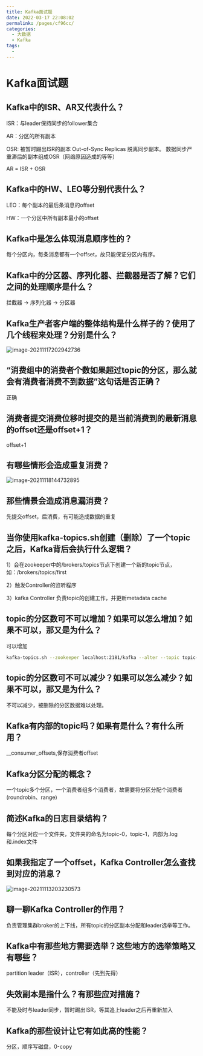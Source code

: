 ```yaml
---
title: Kafka面试题
date: 2022-03-17 22:08:02
permalink: /pages/cf96cc/
categories:
  - 大数据
  - Kafka
tags:
  - 
---
```

# Kafka面试题

## Kafka中的ISR、AR又代表什么？

ISR：与leader保持同步的follower集合

 AR：分区的所有副本

OSR: 被暂时踢出ISR的副本 Out-of-Sync Replicas 脱离同步副本。 数据同步严重滞后的副本组成OSR（网络原因造成的等等）

AR = ISR + OSR

## Kafka中的HW、LEO等分别代表什么？

  LEO：每个副本的最后条消息的offset

  HW：一个分区中所有副本最小的offset

## Kafka中是怎么体现消息顺序性的？

每个分区内，每条消息都有一个offset，故只能保证分区内有序。

## Kafka中的分区器、序列化器、拦截器是否了解？它们之间的处理顺序是什么？

拦截器 -> 序列化器 -> 分区器

## Kafka生产者客户端的整体结构是什么样子的？使用了几个线程来处理？分别是什么？

![image-20211117202942736](https://gitee.com/Iekrwh/md-images/raw/master/images/image-20211117202942736.png)

## “消费组中的消费者个数如果超过topic的分区，那么就会有消费者消费不到数据”这句话是否正确？

正确

## 消费者提交消费位移时提交的是当前消费到的最新消息的offset还是offset+1？

offset+1

## 有哪些情形会造成重复消费？

![image-20211118144732895](https://gitee.com/Iekrwh/md-images/raw/master/images/image-20211118144732895.png)

## 那些情景会造成消息漏消费？

先提交offset，后消费，有可能造成数据的重复

## 当你使用kafka-topics.sh创建（删除）了一个topic之后，Kafka背后会执行什么逻辑？

 1）会在zookeeper中的/brokers/topics节点下创建一个新的topic节点，如：/brokers/topics/first

  2）触发Controller的监听程序

  3）kafka Controller 负责topic的创建工作，并更新metadata cache

## topic的分区数可不可以增加？如果可以怎么增加？如果不可以，那又是为什么？

可以增加

```sh
kafka-topics.sh --zookeeper localhost:2181/kafka --alter --topic topic-config --partitions 3
```

## topic的分区数可不可以减少？如果可以怎么减少？如果不可以，那又是为什么？

 不可以减少，被删除的分区数据难以处理。

## Kafka有内部的topic吗？如果有是什么？有什么所用？

__consumer_offsets,保存消费者offset

## Kafka分区分配的概念？

一个topic多个分区，一个消费者组多个消费者，故需要将分区分配个消费者(roundrobin、range)

## 简述Kafka的日志目录结构？

每个分区对应一个文件夹，文件夹的命名为topic-0，topic-1，内部为.log和.index文件

## 如果我指定了一个offset，Kafka Controller怎么查找到对应的消息？

![image-20211113203230573](https://gitee.com/Iekrwh/md-images/raw/master/images/image-20211113203230573.png)

## 聊一聊Kafka Controller的作用？

负责管理集群broker的上下线，所有topic的分区副本分配和leader选举等工作。

## Kafka中有那些地方需要选举？这些地方的选举策略又有哪些？

partition leader（ISR），controller（先到先得）

## 失效副本是指什么？有那些应对措施？

不能及时与leader同步，暂时踢出ISR，等其追上leader之后再重新加入

## Kafka的那些设计让它有如此高的性能？

分区，顺序写磁盘，0-copy

